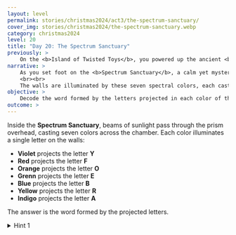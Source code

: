 ```yaml
---
layout: level
permalink: stories/christmas2024/act3/the-spectrum-sanctuary/
cover_img: stories/christmas2024/the-spectrum-sanctuary.webp
category: christmas2024
level: 20
title: "Day 20: The Spectrum Sanctuary"
previously: >
    On the <b>Island of Twisted Toys</b>, you powered up the ancient <b>Mystic Processing Wheel</b>, refining enough Lunar Dust to unlock the hidden compartment containing the next fragment of the Veil of Wonder. With the fourth fragment in hand and the island’s enchantments reawakened, you prepare to journey onward, determined to recover all the pieces needed to restore the Veil’s magic.
narrative: >
    As you set foot on the <b>Spectrum Sanctuary</b>, a calm yet mysterious island bathed in soft, diffused light, you’re immediately struck by the unusual architecture around you. Intricate stonework lines the path forward, guiding you to a small, secluded chamber. Inside, the ceiling is adorned with an enormous, multifaceted glass pane — a prism that catches the sun’s rays, refracting the light into vivid beams that cascade across the room.
    <br><br>
    The walls are illuminated by these seven spectral colors, each casting a distinct, shimmering letter onto the stone surface. The letters appear random at first, scattered along the walls in red, orange, yellow, green, blue, indigo, and violet hues. Yet, as you study the arrangement, you sense a hidden message waiting to be deciphered — a message encoded in light itself. Only by uncovering the word projected by the colors can you unlock the fragment concealed within this radiant sanctuary.
objective: >
    Decode the word formed by the letters projected in each color of the spectrum to unlock the next fragment.
outcome: >
---
```


Inside the **Spectrum Sanctuary**, beams of sunlight pass through the prism overhead, casting seven colors across the chamber. Each color illuminates a single letter on the walls:
- **Violet** projects the letter **Y**
- **Red** projects the letter **F**
- **Orange** projects the letter **O**
- **Grenn** projects the letter **E**
- **Blue** projects the letter **B**
- **Yellow** projects the letter **R**
- **Indigo** projects the letter **A**

The answer is the word formed by the projected letters.

<details>
 <summary>Hint 1</summary>
 Each color projects a different letter, but together, they form a single word. Try reordering them by the natural spectrum of colors.
</details>
